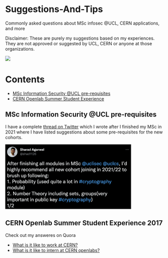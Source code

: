 # Suggestions-And-Tips
Commonly asked questions about MSc infosec @UCL, CERN applications, and more

Disclaimer: These are purely my suggestions based on my experiences. They are not approved or suggested by UCL, CERN or anyone at those organizations. 

[![](https://img.shields.io/static/v1?label=Sponsor&message=%E2%9D%A4&logo=GitHub&color=%23fe8e86)](https://github.com/sponsors/sharad1126)

# Contents

- [MSc Information Security @UCL pre-requisites](#msc-information-security-ucl-pre-requisites)
- [CERN Openlab Summer Student Experience](#cern-openlab-summer-student-experience-2017)

## MSc Information Security @UCL pre-requisites

I have a complete [thread on Twitter](https://twitter.com/shad1126/status/1415315055927771146?s=20&t=HNMo7ovWOazUydnLiBpJpw) which I wrote after I finished my MSc in 2021 where I have listed suggestions about some pre-requisites for the new cohorts. 

<a href="https://twitter.com/shad1126/status/1415315055927771146?s=20&t=HNMo7ovWOazUydnLiBpJpw"><img src="https://github.com/sharad1126/Suggestions-And-Tips/blob/main/images/twitter.png" width="400"/></a>

## CERN Openlab Summer Student Experience 2017

Check out my answeres on Quora 
* [What is it like to work at CERN?](https://www.quora.com/What-is-it-like-to-work-at-CERN/answers/64013793) 
* [What is it like to intern at CERN openlabs?](https://www.quora.com/What-is-it-like-to-intern-at-CERN-openlabs/answer/Sharad-Agarwal-21)
